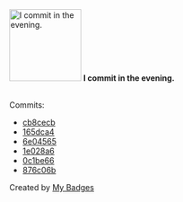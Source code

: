 <img src="https://my-badges.github.io/my-badges/evening-commits.png" alt="I commit in the evening." title="I commit in the evening." width="128">
<strong>I commit in the evening.</strong>
<br><br>

Commits:

- <a href="https://github.com/ksysoev/make-it-public/commit/cb8cecb91d6b3a6acdc82ed88e7541a8e616a6e9">cb8cecb</a>
- <a href="https://github.com/ksysoev/make-it-public/commit/165dca4c49188dea0220e1e606d169b4e087e492">165dca4</a>
- <a href="https://github.com/ksysoev/make-it-public/commit/6e04565a1de69ddafd93de60b01c0f3fedaad54f">6e04565</a>
- <a href="https://github.com/ksysoev/make-it-public/commit/1e028a61211b87589d42b896e514a5e97ab28452">1e028a6</a>
- <a href="https://github.com/ksysoev/make-it-public/commit/0c1be66f03f08863a8441e59c1a5f5f0f9892ab8">0c1be66</a>
- <a href="https://github.com/ksysoev/make-it-public-tgbot/commit/876c06b12c41089b7952707fdba5ffa199716cb7">876c06b</a>


Created by <a href="https://github.com/my-badges/my-badges">My Badges</a>